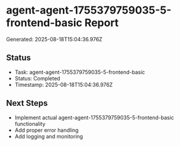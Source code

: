# agent-agent-1755379759035-5-frontend-basic Report

Generated: 2025-08-18T15:04:36.976Z

## Status
- Task: agent-agent-1755379759035-5-frontend-basic
- Status: Completed
- Timestamp: 2025-08-18T15:04:36.976Z

## Next Steps
- Implement actual agent-agent-1755379759035-5-frontend-basic functionality
- Add proper error handling
- Add logging and monitoring
